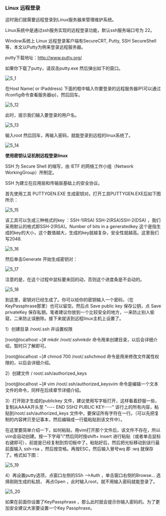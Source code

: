 ###  Linux 远程登录

这时我们就需要远程登录到Linux服务器来管理维护系统。

Linux系统中是通过ssh服务实现的远程登录功能，默认ssh服务端口号为 22。

Window系统上 Linux 远程登录客户端有SecureCRT, Putty, SSH SecureShell等，本文以Putty为例来登录远程服务器。

putty下载地址：<http://www.putty.org/>

如果你下载了putty，请双击putty.exe 然后弹出如下的窗口。

![5_1](file:///C:/Users/24593/AppData/Local/Temp/msohtmlclip1/01/clip_image001.png)

在Host Name( or IPaddress) 下面的框中输入你要登录的远程服务器IP(可以通过ifconfig命令查看服务器ip)，然后回车。

![5_12](file:///C:/Users/24593/AppData/Local/Temp/msohtmlclip1/01/clip_image002.png)

此时，提示我们输入要登录的用户名。

![5_13](file:///C:/Users/24593/AppData/Local/Temp/msohtmlclip1/01/clip_image003.png)

输入root 然后回车，再输入密码，就能登录到远程的linux系统了。

![5_14](file:///C:/Users/24593/AppData/Local/Temp/msohtmlclip1/01/clip_image004.png)

 

**使用密钥认证机制远程登录linux**

SSH 为 Secure Shell 的缩写，由 IETF 的网络工作小组（Network WorkingGroup）所制定。

SSH 为建立在应用层和传输层基础上的安全协议。

首先使用工具 PUTTYGEN.EXE 生成密钥对。打开工具PUTTYGEN.EXE后如下图所示：

![5_15](file:///C:/Users/24593/AppData/Local/Temp/msohtmlclip1/01/clip_image005.png)

该工具可以生成三种格式的key ：SSH-1(RSA) SSH-2(RSA)SSH-2(DSA) ，我们采用默认的格式即SSH-2(RSA)。Number of bits in a generatedkey 这个是指生成的key的大小，这个数值越大，生成的key就越复杂，安全性就越高。这里我们写2048.

![5_16](file:///C:/Users/24593/AppData/Local/Temp/msohtmlclip1/01/clip_image006.png)

然后单击Generate 开始生成密钥对：

![5_17](file:///C:/Users/24593/AppData/Local/Temp/msohtmlclip1/01/clip_image007.png)

注意的是，在这个过程中鼠标要来回的动，否则这个进度条是不会动的。

![5_18](file:///C:/Users/24593/AppData/Local/Temp/msohtmlclip1/01/clip_image008.png)

到这里，密钥对已经生成了。你可以给你的密钥输入一个密码，（在KeyPassphrase那里）也可以留空。然后点 Save public key 保存公钥，点 Save privateKey 保存私钥。笔者建议你放到一个比较安全的地方，一来防止别人偷窥，二来防止误删除。接下来就该到远程linux主机上设置了。

1）创建目录 /root/.ssh 并设置权限

[root@localhost ~]# mkdir /root/.sshmkdir 命令用来创建目录，以后会详细介绍，暂时只了解即可。

[root@localhost ~]# chmod 700 /root/.sshchmod 命令是用来修改文件属性权限的，以后会详细介绍。

2）创建文件 / root/.ssh/authorized_keys

[root@localhost ~]# vim /root/.ssh/authorized_keysvim 命令是编辑一个文本文件的命令，同样在后续章节详细介绍。

3）打开刚才生成的publickey 文件，建议使用写字板打开，这样看着舒服一些，复制从AAAA开头至 "---- END SSH2 PUBLIC KEY----" 该行上的所有内容，粘贴到/root/.ssh/authorized_keys 文件中，要保证所有字符在一行。（可以先把复制的内容拷贝至记事本，然后编辑成一行载粘贴到该文件中）。

在这里要简单介绍一下，如何粘贴，用vim打开那个文件后，该文件不存在，所以vim会自动创建。按一下字母"i"然后同时按shift+ Insert 进行粘贴（或者单击鼠标右键即可），前提是已经复制到剪切板中了。粘贴好后，然后把光标移动到该行最前面输入 ssh-rsa ，然后按空格。再按ESC，然后输入冒号wq 即 :wq 就保存了。格式如下图：

![5_19](file:///C:/Users/24593/AppData/Local/Temp/msohtmlclip1/01/clip_image009.png)

4）再设置putty选项，点窗口左侧的SSh –>Auth ，单击窗口右侧的Browse… 选择刚刚生成的私钥， 再点Open ，此时输入root，就不用输入密码就能登录了。

![5_20](file:///C:/Users/24593/AppData/Local/Temp/msohtmlclip1/01/clip_image010.png)

如果在前面你设置了KeyPassphrase ，那么此时就会提示你输入密码的。为了更加安全建议大家要设置一个Key Passphrase。